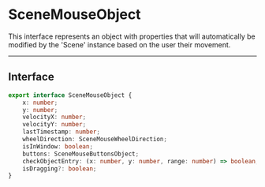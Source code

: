 # SceneMouseObject

This interface represents an object with properties
that will automatically be modified by the 'Scene' instance based 
on the user their movement.

- - -

## Interface 

```ts
export interface SceneMouseObject {
	x: number;
	y: number;
	velocityX: number;
	velocityY: number;
	lastTimestamp: number;
	wheelDirection: SceneMouseWheelDirection;
	isInWindow: boolean;
	buttons: SceneMouseButtonsObject;
	checkObjectEntry: (x: number, y: number, range: number) => boolean;
	isDragging?: boolean;
}
```